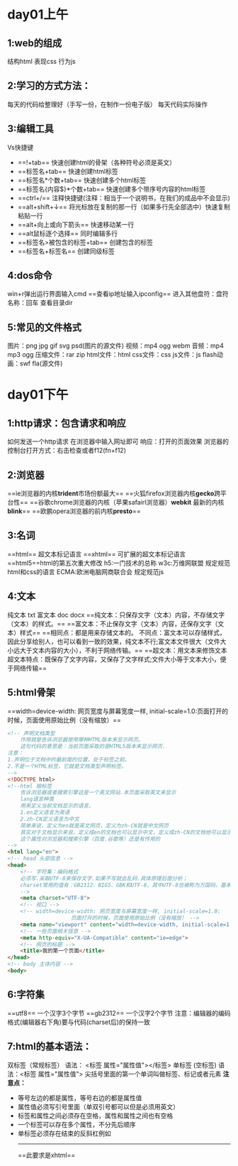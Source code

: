 # day01上午

## 1:web的组成

结构html
表现css
行为js

## 2:学习的方式方法：

每天的代码给整理好（手写一份，在制作一份电子版）
每天代码实际操作

## 3:编辑工具

Vs快捷键

*   ==!+tab==   快速创建html的骨架（各种符号必须是英文）
*   ==标签名+tab==  快速创建html标签
*   ==标签名\*个数+tab==  快速创建多个html标签
*   ==标签名{内容\$}\*个数+tab==  快速创建多个带序号内容的html标签
*   ==ctrl+/==  注释快捷键(注释：相当于一个说明书，在我们的成品中不会显示)
*   ==alt+shift+↓==  将光标放在复制的那一行（如果多行先全部选中）快速复制粘贴一行
*   ==alt+向上或向下箭头==  快速移动某一行
*   ==alt鼠标逐个选择==  同时编辑多行
*   ==标签名>被包含的标签+tab==  创建包含的标签
*   ==标签名+标签名==  创建同级标签

## 4:dos命令

win+r弹出运行界面输入cmd
==查看ip地址输入ipconfig==
进入其他盘符：盘符名称：回车
查看目录dir

## 5:常见的文件格式

图片：png jpg gif svg psd(图片的源文件)
视频：mp4 ogg webm
音频：mp4 mp3 ogg
压缩文件：rar zip
html文件：html
css文件：css
js文件：js
flash动画：swf  fla(源文件)

# day01下午

## 1:http请求：包含请求和响应

如何发送一个http请求 在浏览器中输入网址即可
响应：打开的页面效果 浏览器的控制台打开方式：右击检查或者f12(fn+f12)

## 2:浏览器

\==ie浏览器的内核**trident**市场份额最大==
==火狐firefox浏览器内核**gecko**跨平台性==
==谷歌chrome浏览器的内核（苹果safairl浏览器）**webkit** 最新的内核**blink**==
==欧鹏opera浏览器的前内核**presto**==

## 3:名词

==html== 超文本标记语言
==xhtml== 可扩展的超文本标记语言
==html5==html的第五次重大修改
h5:一门技术的总称
w3c:万维网联盟 规定规范html和css的语言
ECMA:欧洲电脑网商联合会 规定规范js

## 4:文本

纯文本 txt
富文本 doc docx
==纯文本：只保存文字（文本）内容，不存储文字（文本）的样式。==
==富文本：不止保存文字（文本）内容，还保存文字（文本）样式==
==相同点：都是用来存储文本的。
不同点：富文本可以存储样式，因此分享给别人，也可以看到一致的效果，纯文本不行;富文本文件很大（文件大小远大于文本内容的大小），不利于网络传输。==
==超文本：用文本来修饰文本
超文本特点：既保存了文字内容，又保存了文字样式;文件大小等于文本大小，便于网络传输==

## 5:html骨架

==width=device-width: 网页宽度与屏幕宽度一样,
initial-scale=1.0:页面打开的时候，页面使用原始比例（没有缩放）==

```html
<!-- 声明文档类型
    作用就是告诉浏览器使用哪种HTML版本来显示网页。
    这句代码的意思是：当前页面采取的是HTML5版本来显示网页.
注意：
1.声明位于文档中的最前面的位置，处于标签之前。
2.不是一个HTML标签，它就是文档类型声明标签。 
-->
<!DOCTYPE html>
<!--html 根标签
    告诉浏览器或者搜索引擎这是一个英文网站.本页面采取英文来显示
    lang语言种类
    用来定义当前文档显示的语言。
    1.en定义语言为英语
    2.zh-CN定义语言为中文
    简单来说，定义为en就是英文网页，定义为zh-CN就是中文网页
    其实对于文档显示来说，定义成en的文档也可以显示中文，定义成zh-CN的文档他可以显示英文
    这个属性对浏览器和搜索引擎（百度.谷歌等）还是有作用的 
-->
<html lang="en">
<!-- head 头部信息 -->
<head>
    <!-- 字符集：编码格式
    必须写.采取UTF-8来保存文字.如果不写就会乱码.具体原理后面分析；
    charset常用的值有：GB2312、BIG5、GBK和UTF-8，其中UTF-8也被称为万国码，基本包含了全世界所有国家需要用到的字符
    -->
    <meta charset="UTF-8">
    <!-- 视口 -->
  	<!-- width=device-width: 网页宽度与屏幕宽度一样, initial-scale=1.0: 
					页面打开的时候，页面使用原始比例（没有缩放） -->
    <meta name="viewport" content="width=device-width, initial-scale=1.0">
    <!-- 一些页面相关信息 -->
    <meta http-equiv="X-UA-Compatible" content="ie=edge">
    <!-- 网页的标题 -->
    <title>我的第一个页面</title>
</head>
<!-- body 主体内容 -->
<body>
```

## 6:字符集

==utf8== 一个汉字3个字节
==gb2312== 一个汉字2个字节
注意：编辑器的编码格式(编辑器右下角)要与代码(charset后)的保持一致

## 7:html的基本语法：

双标签（常规标签）
语法： <标签 属性="属性值">\</标签>
单标签 (空标签)
语法：<标签 属性="属性值">
尖括号里面的第一个单词叫做标签、标记或者元素
**注意点：**

*   等号左边的都是属性，等号右边的都是属性值
*   属性值必须写引号里面（单双引号都可以但是必须用英文）
*   标签和属性之间必须存在空格，属性和属性之间也有空格
*   一个标签可以存在多个属性，不分先后顺序
*   单标签必须存在结束的反斜杠例如<hr />==此要求是xhtml==

